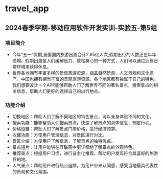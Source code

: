 # travel_app
## 2024春季学期-移动应用软件开发实训-实验五-第5组
### 项目简介
*  今年“五一”假期,全国国内旅游出游合计2.95亿人次,假期出行的人数正在年年递增。假期出游是人们缓解压力、放松身心的一种方式，人们可以通过远离日常环境来获得休息。
*  世界各地拥有丰富多样的景观旅游资源，涵盖自然景观、人文景观和文化遗产。中国也拥有相当丰富的景观旅游资源，各个地区都有独属于自己的特色。我们想要设计一个APP能够帮助人们了解世界不同的著名景点，搜索景点的相关信息，帮助人们更好的选择自己的出行地点。
### 功能介绍
*  切换地区：帮助人们了解不同地区的特色景点，可以亲身体验不同的文化。
*  搜索功能：能够帮助人们搜索景点，快速了解景点的具体信息，制定行程。
*  价格设置：帮助人们了解景点门票价格，进行经济预算。
*  收藏功能：方便用户管理信息，对景区进行对比。
*  景区介绍：方便用户了解信息，了解景点的独特优点。
*  景点短片：让用户能够在互联网中更详细地了解景点的外观特色。
*  推荐景点：根据用户习惯，进行自主化推荐，帮助用户发现符合其喜好的旅游目的地。
*  人气景点：帮助用户进行热点追踪，为用户带来认同感，感受当地最具代表性的景观和文化氛围。

